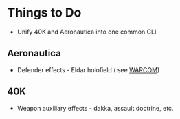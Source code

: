 # Things to Do

* Unify 40K and Aeronautica into one common CLI

## Aeronautica

* Defender effects - Eldar holofield (
  see [WARCOM](https://www.warhammer-community.com/2021/09/30/heres-how-the-asuryani-aircraft-in-wrath-of-angels-put-the-younger-races-in-their-place/))

## 40K

* Weapon auxiliary effects - dakka, assault doctrine, etc.